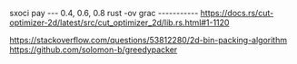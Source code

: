 sxoci pay --- 0.4, 0.6, 0.8
rust -ov grac  ----------- https://docs.rs/cut-optimizer-2d/latest/src/cut_optimizer_2d/lib.rs.html#1-1120


https://stackoverflow.com/questions/53812280/2d-bin-packing-algorithm
https://github.com/solomon-b/greedypacker
